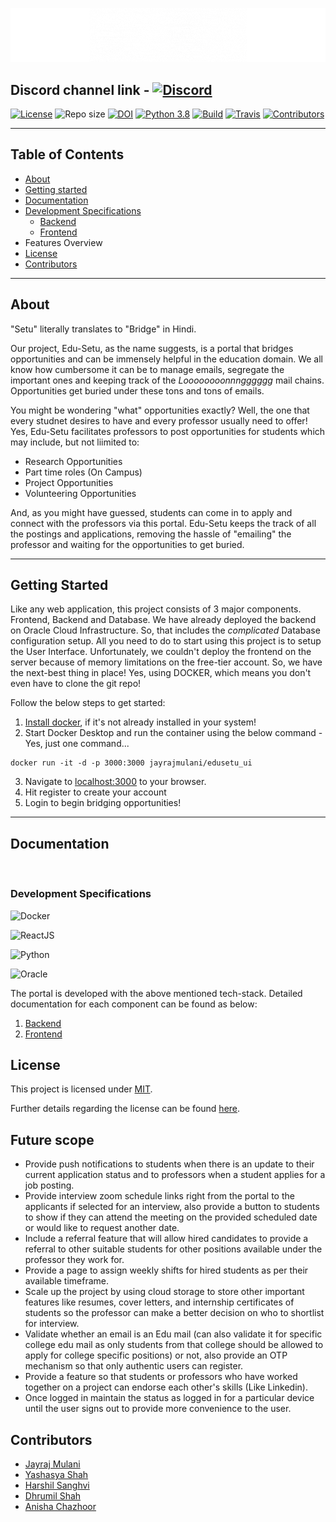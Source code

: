 <!-- ![Logo](./assets/Edu_Setu_Logo.gif) -->

<p align="center">
  <img src="./assets/Edu_Setu_Logo.gif" alt="Logo"/>
</p>

## Discord channel link - [![Discord](https://img.shields.io/discord/1010335378831585310)](https://discord.gg/ANGKkKvmWH)

[![License](https://img.shields.io/github/license/jayrajmulani/group1-se-homeworks)](https://github.com/jayrajmulani/group2-se-homeworks/blob/main/LICENSE)
![Repo size](https://img.shields.io/github/repo-size/jayrajmulani/edu-setu)
[![DOI](https://zenodo.org/badge/527647386.svg)](https://zenodo.org/badge/latestdoi/527647386)
[![Python 3.8](https://img.shields.io/badge/python-3.8-blue.svg)](https://www.python.org/downloads/release/python-3100/)
[![Build](https://github.com/jayrajmulani/edu-setu/actions/workflows/auto-test.yml/badge.svg)](https://github.com/jayrajmulani/edu-setu/actions/workflows/auto-test.yml)
[![Travis](https://app.travis-ci.com/jayrajmulani/group1-se-homeworks.svg?branch=main)](https://app.travis-ci.com/github/jayrajmulani/group1-se-homeworks/pull_requests)
[![Contributors](https://img.shields.io/github/contributors/jayrajmulani/edu-setu)](https://github.com/jayrajmulani/edu-setu/graphs/contributors)

---

## Table of Contents

- [About](#about)
- [Getting started](#getting-started)
- [Documentation](#documentation)
- [Development Specifications](#development-specifications)
  - [Backend](./code/backend/README.md)
  - [Frontend](./code/ui/README.md)
- Features Overview
- [License](#license)
- [Contributors](#contributors)

---

## About

"Setu" literally translates to "Bridge" in Hindi.

Our project, Edu-Setu, as the name suggests, is a portal that bridges opportunities and can be immensely helpful in the education domain. We all know how cumbersome it can be to manage emails, segregate the important ones and keeping track of the _Loooooooonnngggggg_ mail chains. Opportunities get buried under these tons and tons of emails.

You might be wondering "what" opportunities exactly? Well, the one that every studnet desires to have and every professor usually need to offer! Yes, Edu-Setu facilitates professors to post opportunities for students which may include, but not liimited to:

- Research Opportunities
- Part time roles (On Campus)
- Project Opportunities
- Volunteering Opportunities

And, as you might have guessed, students can come in to apply and connect with the professors via this portal. Edu-Setu keeps the track of all the postings and applications, removing the hassle of "emailing" the professor and waiting for the opportunities to get buried.

---

## Getting Started

Like any web application, this project consists of 3 major components. Frontend, Backend and Database.
We have already deployed the backend on Oracle Cloud Infrastructure. So, that includes the _complicated_ Database configuration setup. All you need to do to start using this project is to setup the User Interface. Unfortunately, we couldn't deploy the frontend on the server because of memory limitations on the free-tier account. So, we have the next-best thing in place! Yes, using DOCKER, which means you don't even have to clone the git repo!

Follow the below steps to get started:

1. [Install docker](https://docs.docker.com/get-docker/), if it's not already installed in your system!
2. Start Docker Desktop and run the container using the below command - Yes, just one command...

```
docker run -it -d -p 3000:3000 jayrajmulani/edusetu_ui
```

3. Navigate to [localhost:3000](http://localhost:3000) to your browser.
4. Hit register to create your account
5. Login to begin bridging opportunities!

---

## Documentation

<br/>

### Development Specifications

![Docker](https://img.shields.io/badge/docker-%230db7ed.svg?style=for-the-badge&logo=docker&logoColor=white)

![ReactJS](https://img.shields.io/badge/React-20232A?style=for-the-badge&logo=react&logoColor=61DAFB)

![Python](https://img.shields.io/badge/Python-FFD43B?style=for-the-badge&logo=python&logoColor=blue)

![Oracle](https://img.shields.io/badge/Oracle-F80000?style=for-the-badge&logo=Oracle&logoColor=white)

The portal is developed with the above mentioned tech-stack. Detailed documentation for each component can be found as below:

1. [Backend](./code/backend/README.md)
2. [Frontend](./code/ui/README.md)

## License

This project is licensed under [MIT](https://mit-license.org/).

Further details regarding the license can be found [here](https://github.com/jayrajmulani/group1-se-homeworks/blob/main/LICENSE).

## Future scope

- Provide push notifications to students when there is an update to their current application status and to professors when a student applies for a job posting.
- Provide interview zoom schedule links right from the portal to the applicants if selected for an interview, also provide a button to students to show if they can attend the meeting on the provided scheduled date or would like to request another date.
- Include a referral feature that will allow hired candidates to provide a referral to other suitable students for other positions available under the professor they work for.
- Provide a page to assign weekly shifts for hired students as per their available timeframe.
- Scale up the project by using cloud storage to store other important features like resumes, cover letters, and internship certificates of students so the professor can make a better decision on who to shortlist for interview.
- Validate whether an email is an Edu mail (can also validate it for specific college edu mail as only students from that college should be allowed to apply for college specific positions) or not, also provide an OTP mechanism so that only authentic users can register.
- Provide a feature so that students or professors who have worked together on a project can endorse each other's skills (Like Linkedin).
- Once logged in maintain the status as logged in for a particular device until the user signs out to provide more convenience to the user.

## Contributors

- [Jayraj Mulani](https://github.com/jayrajmulani)
- [Yashasya Shah](https://github.com/Yashasya)
- [Harshil Sanghvi](https://github.com/Harshil47)
- [Dhrumil Shah](https://github.com/Dhrumil0310)
- [Anisha Chazhoor](https://github.com/anishasc99)
